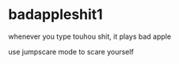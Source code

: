 # badappleshit1
whenever you type touhou shit, it plays bad apple

use jumpscare mode to scare yourself
